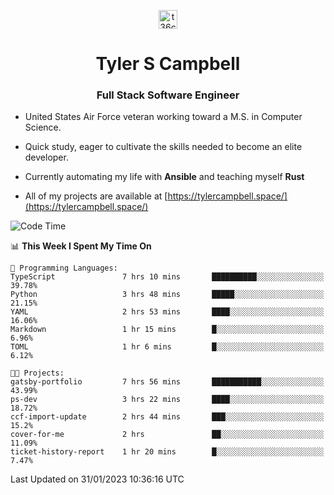 <p align="center">
<a href="https://www.linkedin.com/in/t36campbell" target="blank"><img align="center" src="https://ik.imagekit.io/t36campbell/Portfolio/linkedin.png.original_m8bbGgPh6.png" alt="t36campbell" height="30" width="30" /></a>
</p>
<h1 align="center">Tyler S Campbell</h1>
<h3 align="center">Full Stack Software Engineer</h3>

* United States Air Force veteran working toward a M.S. in Computer Science.

* Quick study, eager to cultivate the skills needed to become an elite developer.

* Currently automating my life with **Ansible** and teaching myself **Rust**

* All of my projects are available at [https://tylercampbell.space/](https://tylercampbell.space/)

<!--START_SECTION:waka-->
![Code Time](http://img.shields.io/badge/Code%20Time-2%2C135%20hrs%2014%20mins-blue)

📊 **This Week I Spent My Time On** 

```text
💬 Programming Languages: 
TypeScript               7 hrs 10 mins       ██████████░░░░░░░░░░░░░░░   39.78% 
Python                   3 hrs 48 mins       █████░░░░░░░░░░░░░░░░░░░░   21.15% 
YAML                     2 hrs 53 mins       ████░░░░░░░░░░░░░░░░░░░░░   16.06% 
Markdown                 1 hr 15 mins        █░░░░░░░░░░░░░░░░░░░░░░░░   6.96% 
TOML                     1 hr 6 mins         █░░░░░░░░░░░░░░░░░░░░░░░░   6.12%

🐱‍💻 Projects: 
gatsby-portfolio         7 hrs 56 mins       ███████████░░░░░░░░░░░░░░   43.99% 
ps-dev                   3 hrs 22 mins       ████░░░░░░░░░░░░░░░░░░░░░   18.72% 
ccf-import-update        2 hrs 44 mins       ███░░░░░░░░░░░░░░░░░░░░░░   15.2% 
cover-for-me             2 hrs               ██░░░░░░░░░░░░░░░░░░░░░░░   11.09% 
ticket-history-report    1 hr 20 mins        █░░░░░░░░░░░░░░░░░░░░░░░░   7.47%

```


 Last Updated on 31/01/2023 10:36:16 UTC
<!--END_SECTION:waka-->
